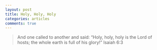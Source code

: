 ```yaml
---
layout: post
title: Holy, Holy, Holy
categories: articles
comments: true
---
```


> And one called to another and said:
>     “Holy, holy, holy is the Lord of hosts;
>     the whole earth is full of his glory!”
> Isaiah 6:3